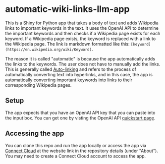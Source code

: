 # automatic-wiki-links-llm-app

This is a Shiny for Python app that takes a body of text and adds Wikipedia links 
to important keywords in the text. It uses the OpenAI API to determine
the important keywords and then checks if a Wikipedia page exists for
each keyword. If a Wikipedia page exists, the keyword is replaced with
a link to the Wikipedia page. The link is markdown formatted like this:
`[keyword](https://en.wikipedia.org/wiki/Keyword)`. 

The reason it is called "automatic" is because the app automatically adds the links to the keywords. The user does not have to manually add the links. This is generally called [Auto-linking](https://en.wikipedia.org/wiki/Automatic_hyperlinking) and refers to the process of automatically converting text into hyperlinks, and in this case, the app is automatically converting important keywords into links to their corresponding Wikipedia pages.

## Setup

The app expects that you have an OpenAI API key that you can paste into the input box. You can get one by visting the OpenAI API [quickstart page](https://platform.openai.com/docs/quickstart/).

## Accessing the app

You can clone this repo and run the app locally or access the app via [Connect Cloud](https://connect.posit.cloud/) at the website link in the repository details (under "About"). You may need to create a Connect Cloud account to access the app.